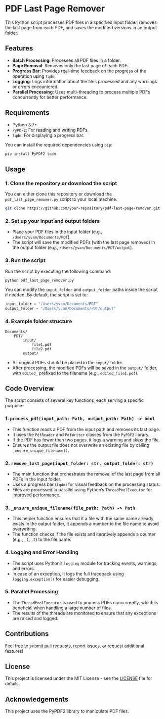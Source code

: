 
# PDF Last Page Remover

This Python script processes PDF files in a specified input folder, removes the last page from each PDF, and saves the modified versions in an output folder.

## Features

- **Batch Processing**: Processes all PDF files in a folder.
- **Page Removal**: Removes only the last page of each PDF.
- **Progress Bar**: Provides real-time feedback on the progress of the operation using `tqdm`.
- **Logging**: Logs information about the files processed and any warnings or errors encountered.
- **Parallel Processing**: Uses multi-threading to process multiple PDFs concurrently for better performance.

## Requirements

- Python 3.7+
- `PyPDF2`: For reading and writing PDFs.
- `tqdm`: For displaying a progress bar.

You can install the required dependencies using `pip`:

```bash
pip install PyPDF2 tqdm
```

## Usage

### 1. Clone the repository or download the script

You can either clone this repository or download the `pdf_last_page_remover.py` script to your local machine.

```bash
git clone https://github.com/your-repository/pdf-last-page-remover.git
```

### 2. Set up your input and output folders

- Place your PDF files in the input folder (e.g., `/Users/yvan/Documents/PDT`).
- The script will save the modified PDFs (with the last page removed) in the output folder (e.g., `/Users/yvan/Documents/PDT/output`).

### 3. Run the script

Run the script by executing the following command:

```bash
python pdf_last_page_remover.py
```

You can modify the `input_folder` and `output_folder` paths inside the script if needed. By default, the script is set to:

```python
input_folder = "/Users/yvan/Documents/PDT"
output_folder = "/Users/yvan/Documents/PDT/output"
```

### 4. Example folder structure

```
Documents/
    PDT/
        input/
            file1.pdf
            file2.pdf
        output/
```

- All original PDFs should be placed in the `input/` folder.
- After processing, the modified PDFs will be saved in the `output/` folder, with `edited_` prefixed to the filename (e.g., `edited_file1.pdf`).

## Code Overview

The script consists of several key functions, each serving a specific purpose:

### 1. `process_pdf(input_path: Path, output_path: Path) -> bool`

- This function reads a PDF from the input path and removes its last page.
- It uses the `PdfReader` and `PdfWriter` classes from the `PyPDF2` library.
- If the PDF has fewer than two pages, it logs a warning and skips the file.
- Ensures the output file does not overwrite an existing file by calling `_ensure_unique_filename()`.

### 2. `remove_last_page(input_folder: str, output_folder: str)`

- The main function that orchestrates the removal of the last page from all PDFs in the input folder.
- Uses a progress bar (`tqdm`) for visual feedback on the processing status.
- Files are processed in parallel using Python’s `ThreadPoolExecutor` for improved performance.

### 3. `_ensure_unique_filename(file_path: Path) -> Path`

- This helper function ensures that if a file with the same name already exists in the output folder, it appends a number to the file name to avoid overwriting.
- The function checks if the file exists and iteratively appends a counter (e.g., `_1`, `_2`) to the file name.

### 4. Logging and Error Handling

- The script uses Python’s `logging` module for tracking events, warnings, and errors.
- In case of an exception, it logs the full traceback using `logging.exception()` for easier debugging.

### 5. Parallel Processing

- The `ThreadPoolExecutor` is used to process PDFs concurrently, which is beneficial when handling a large number of files.
- The results of the threads are monitored to ensure that any exceptions are raised and logged.

## Contributions

Feel free to submit pull requests, report issues, or request additional features!

## License

This project is licensed under the MIT License - see the [LICENSE](LICENSE) file for details.

## Acknowledgements

This project uses the PyPDF2 library to manipulate PDF files.

